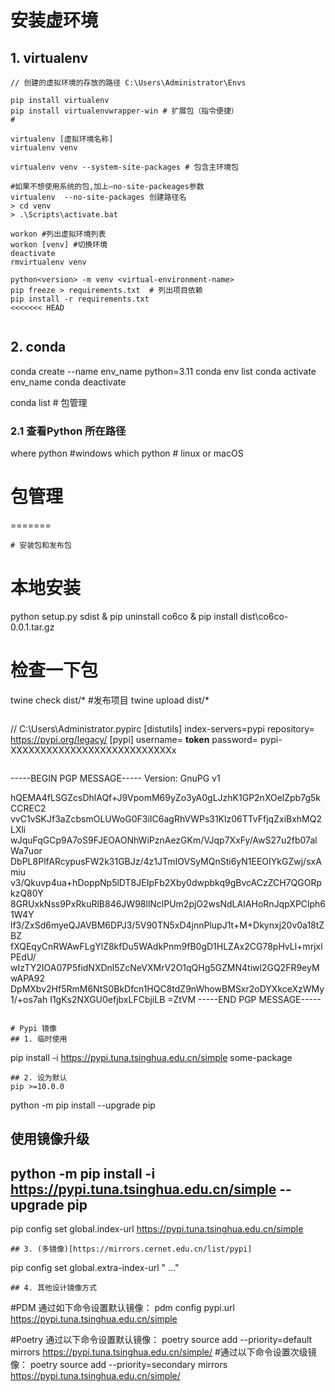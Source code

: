 # 安装虚环境
## 1. virtualenv
```
// 创建的虚拟环境的存放的路径 C:\Users\Administrator\Envs

pip install virtualenv
pip install virtualenvwrapper-win # 扩展包（指令便捷）
#
 
virtualenv [虚拟环境名称] 
virtualenv venv

virtualenv venv --system-site-packages # 包含主环境包

#如果不想使用系统的包,加上–no-site-packeages参数
virtualenv  --no-site-packages 创建路径名
> cd venv
> .\Scripts\activate.bat

workon #列出虚拟环境列表
workon [venv] #切换环境
deactivate
rmvirtualenv venv
 
python<version> -m venv <virtual-environment-name>
pip freeze > requirements.txt  # 列出项目依赖 
pip install -r requirements.txt
<<<<<<< HEAD


```
## 2. conda
conda create --name env_name python=3.11
conda env list
conda activate env_name
conda deactivate

conda list # 包管理
### 2.1 查看Python 所在路径
where python #windows
which python # linux or macOS



# 包管理
=======
```
# 安装包和发布包
```
# 本地安装
python setup.py sdist & pip uninstall co6co & pip install dist\co6co-0.0.1.tar.gz
# 检查一下包
twine check dist/*
#发布项目 
twine upload dist/*
```

```
// C:\Users\Administrator\.pypirc
[distutils]
index-servers=pypi
repository= https://pypi.org/legacy/
[pypi]
username= __token__
password= pypi-XXXXXXXXXXXXXXXXXXXXXXXXXXXx
```
```
-----BEGIN PGP MESSAGE-----
Version: GnuPG v1

hQEMA4fLSGZcsDhlAQf+J9VpomM69yZo3yA0gLJzhK1GP2nXOelZpb7g5kCCREC2
vvC1vSKJf3aZcbsmOLUWoG0F3iIC6agRhVWPs31Klz06TTvFfjqZxiBxhMQ2LXli
wJquFqGCp9A7oS9FJEOAONhWiPznAezGKm/VJqp7XxFy/AwS27u2fb07alWa7uor
DbPL8PlfARcypusFW2k31GBJz/4z1JTmIOVSyMQnSti6yN1EEOIYkGZwj/sxAmiu
v3/Qkuvp4ua+hDoppNp5lDT8JEIpFb2Xby0dwpbkq9gBvcACzZCH7QGORpkzQ80Y
8GRUxkNss9PxRkuRlB846JW98llNclPUm2pjO2wsNdLAIAHoRnJqpXPClph61W4Y
lf3/ZxSd6myeQJAVBM6DPJ3/5V90TN5xD4jnnPlupJ1t+M+Dkynxj20v0a18tZBZ
fXQEqyCnRWAwFLgYlZ8kfDu5WAdkPnm9fB0gD1HLZAx2CG78pHvLl+mrjxlPEdU/
wIzTY2IOA07P5fidNXDnl5ZcNeVXMrV2O1qQHg5GZMN4tiwl2GQ2FR9eyMwAPA92
DpMXbv2Hf5RmM6NtS0BkDfcn1HQC8tdZ9nWhowBMSxr2oDYXkceXzWMy1/+os7ah
I1gKs2NXGU0efjbxLFCbjiLB
=ZtVM
-----END PGP MESSAGE-----

```

# Pypi 镜像
## 1. 临时使用
```
pip install -i https://pypi.tuna.tsinghua.edu.cn/simple some-package
```
## 2. 设为默认
pip >=10.0.0
```
python -m pip install --upgrade pip
## 使用镜像升级
## python -m pip install -i https://pypi.tuna.tsinghua.edu.cn/simple --upgrade pip
pip config set global.index-url https://pypi.tuna.tsinghua.edu.cn/simple
```
## 3. (多镜像)[https://mirrors.cernet.edu.cn/list/pypi]
```
pip config set global.extra-index-url "<url1> <url2>..."
```
## 4. 其他设计镜像方式
```
#PDM 通过如下命令设置默认镜像： 
pdm config pypi.url https://pypi.tuna.tsinghua.edu.cn/simple

#Poetry 通过以下命令设置默认镜像：
poetry source add --priority=default mirrors https://pypi.tuna.tsinghua.edu.cn/simple/
#通过以下命令设置次级镜像：
poetry source add --priority=secondary mirrors https://pypi.tuna.tsinghua.edu.cn/simple/ 
```